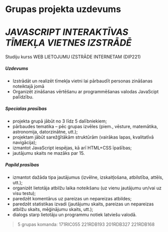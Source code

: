 # Grupas projekta uzdevums
# _JAVASCRIPT INTERAKTĪVAS TĪMEKĻA VIETNES IZSTRĀDĒ_

Studiju kurss
WEB LIETOJUMU IZSTRĀDE INTERNETAM (DIP221)

##### Uzdevums
- Izstrādāt un realizēt tīmekļa vietni lai pārbaudīt personas zināšanas noteiktajā jomā
- Organizēt zināšanas vērtēšanu ar programmēšanas valodas JavaScipt palīdzību.
#####  Specialas prasības
- projekta grupā jābūt no 3 līdz 5 dalībniekiem;
- pārbaudes tematika – pēc grupas izvēles (piem., vēsture, matemātika, astronomija,
datorzinātne, utt.);
- projektam jābūt sarežģītākām struktūrām (vairākas lapas, kvalitatīvā navigācija);
- izmantot JavaScript iespējas, kā arī HTML+CSS īpašības;
- jautājumu skaits ne mazāks par 15.
#####  Papild prasības
- izmantot dažāda tipa jautājumus (izvēlne, izskaitļošana, atbilstība, attēls, utt.);
- organizēt lietotāja atbilžu laika noteikšanu (uz vienu jautājumu un/vai uz visu testu);
- paredzēt komentārus uz pareizas un nepareizas atbildes;
- paredzēt statistikas izvadi (jautājumu skaits, pareizas un nepareizas atbilžu skaits,
mēģinājumu skaits, utt.);
- dialogs starp lietotāju un programmu notiek latviešu valodā.


> 5 grupas komanda:
> 171RIC055
> 221RDB193
> 201RDB327
> 221RDB168



